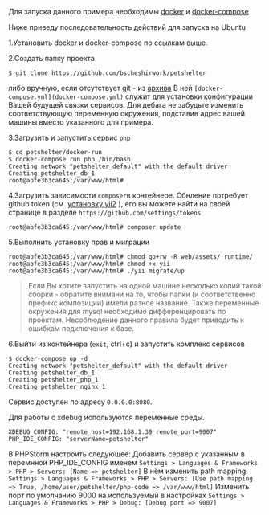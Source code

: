 
Для запуска данного примера необходимы [docker](https://docs.docker.com/engine/getstarted/step_one/) и [docker-compose](https://docs.docker.com/compose/install/)

Ниже приведу последовательность действий для запуска на Ubuntu

1.Установить docker и docker-compose по ссылкам выше.

2.Создать папку проекта 

```
$ git clone https://github.com/bscheshirwork/petshelter
```

либо вручную, если отсутствует git - из [архива](https://github.com/bscheshirwork/petshelter/archive/master.zip)
В ней `[docker-compose.yml](docker-compose.yml)` служит для установки конфигурации Вашей будущей связки сервисов. Для дебага не забудьте изменить соответствующую переменную окружения, подставив адрес вашей машины вместо указанного для примера.

3.Загрузить и запустить сервис `php`

```
$ cd petshelter/docker-run
$ docker-compose run php /bin/bash
Creating network "petshelter_default" with the default driver
Creating petshelter_db_1
root@abfe3b3ca645:/var/www/html#
```
4.Загрузить зависимости `composer`в контейнере. Обнление потребует github token (см. [установку yii2](https://github.com/yiisoft/yii2/blob/master/docs/guide-ru/start-installation.md) ), его вы можете найти на своей странице в разделе `https://github.com/settings/tokens`

```
root@abfe3b3ca645:/var/www/html# composer update
```
5.Выполнить установку прав и миграции
```
root@abfe3b3ca645:/var/www/html# chmod go+rw -R web/assets/ runtime/
root@abfe3b3ca645:/var/www/html# chmod +x yii
root@abfe3b3ca645:/var/www/html# ./yii migrate/up
```
> Если Вы хотите запустить на одной машине несколько копий такой сборки - обратите внимани на то, чтобы папки (и соответственно префикс композиции) имели разное название. Также переменные окружения для mysql необходимо дифференцировать по проектам. Несоблюдение данного правила будет приводить к ошибкам подключения к базе. 


6.Выйти из контейнера (`exit`, ctrl+c) и запустить комплекс сервисов
```
$ docker-compose up -d
Creating network "petshelter_default" with the default driver
Creating petshelter_db_1
Creating petshelter_php_1
Creating petshelter_nginx_1
```

Сервис доступен по адресу `0.0.0.0:8080`. 


Для работы с xdebug используются переменные среды.
```
XDEBUG_CONFIG: "remote_host=192.168.1.39 remote_port=9007"
PHP_IDE_CONFIG: "serverName=petshelter"
```
В PHPStorm настроить следующее:
Добавить сервер с указанным в перемнной PHP_IDE_CONFIG именем
`Settings > Languages & Frameworks > PHP > Servers: [Name => petshelter]`
В нём изменить path mapping.
`Settings > Languages & Frameworks > PHP > Servers: [Use path mapping => True, /home/user/petshelter/php-code => /var/www/html]`
Изменить порт по умолчанию 9000 на используемый в настройках
`Settings > Languages & Frameworks > PHP > Debug: [Debug port => 9007]`